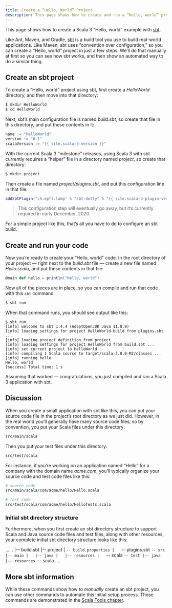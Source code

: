 ```yaml
---
title: Create a “Hello, World” Project
description: This page shows how to create and run a “Hello, world” project using Scala 3 and sbt
---
```



This page shows how to create a Scala 3 “Hello, world” example with [sbt](https://www.scala-sbt.org/).

Like Ant, Maven, and Gradle, [sbt](https://www.scala-sbt.org) is a build tool you use to build real-world applications. Like Maven, sbt uses “convention over configuration,” so you can create a “Hello, world” project in just a few steps. We’ll do that manually at first so you can see how sbt works, and then show an automated way to do a similar thing.



## Create an sbt project

To create a “Hello, world” project using sbt, first create a *HelloWorld* directory, and then move into that directory:

```sh
$ mkdir HelloWorld
$ cd HelloWorld
```

Next, sbt’s main configuration file is named *build.sbt*, so create that file in this directory, and put these contents in it:

```scala
name := "HelloWorld"
version := "0.1"
scalaVersion := "{{ site.scala-3-version }}"
```

With the current Scala 3 “milestone” releases, using Scala 3 with sbt currently requires a “helper” file in a directory named *project*, so create that directory:

```sh
$ mkdir project
```

Then create a file named *project/plugins.sbt*, and put this configuration line in that file:

```scala
addSbtPlugin("ch.epfl.lamp" % "sbt-dotty" % "{{ site.scala-3-plugin-version }}")
```

<!-- TODO: update this when it’s no longer needed -->
>This configuration step will eventually go away, but it’s currently required in early December, 2020.

For a simple project like this, that’s all you have to do to configure an sbt build.



## Create and run your code

Now you’re ready to create your “Hello, world” code. In the root directory of your project — right next to the *build.sbt* file — create a new file named *Hello.scala*, and put these contents in that file:

```scala
@main def hello = println("Hello, world")
```

Now all of the pieces are in place, so you can compile and run that code with this `sbt` command:

```sh
$ sbt run
```

When that command runs, you should see output like this:

```
$ sbt run
[info] welcome to sbt 1.4.4 (AdoptOpenJDK Java 11.0.9)
[info] loading settings for project HelloWorld-build from plugins.sbt ...
[info] loading project definition from project
[info] loading settings for project HelloWorld from build.sbt ...
[info] set current project to HelloWorld
[info] compiling 1 Scala source to target/scala-3.0.0-M2/classes ...
[info] running hello 
Hello, world
[success] Total time: 1 s
```

Assuming that worked — congratulations, you just compiled and ran a Scala 3 application with sbt.

<!-- TODO: another possible way to do this is to let readers clone a Github repo; but i think this step-by-step process has its own merits -->



## Discussion

When you create a small application with sbt like this, you can put your source code file in the project’s root directory as we just did. However, in the real world you’ll generally have many source code files, so by convention, you put your Scala files under this directory:

```sh
src/main/scala
```

Then you put your test files under this directory:

```sh
src/test/scala
```

For instance, if you’re working on an application named “Hello” for a company with the domain name *acme.com*, you’ll typically organize your source code and test code files like this:

```sh
# source code
src/main/scala/com/acme/hello/Hello.scala

# test code
src/test/scala/com/acme/hello/HelloTests.scala
```


### Initial sbt directory structure

Furthermore, when you first create an sbt directory structure to support Scala and Java source code files and test files, along with other resources, your complete initial sbt directory structure looks like this:

<!-- TODO: plugins.sbt will not be needed later -->
....
.
|-- build.sbt
|-- project
|   `-- build.properties
|   `-- plugins.sbt
`-- src
    |-- main
    |   |-- java
    |   |-- resources
    |   `-- scala
    `-- test
        |-- java
        |-- resources
        `-- scala
....



## More sbt information

While these commands show how to *manually* create an sbt project, you can use other commands to automate this initial setup process. Those commands are demonstrated in the [Scala Tools chapter](scala-tools.md).







